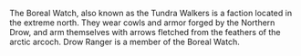 The Boreal Watch, also known as the Tundra Walkers is a faction located in the extreme north. They wear cowls and armor forged by the Northern Drow, and arm themselves with arrows fletched from the feathers of the arctic arcoch.  Drow Ranger is a member of the Boreal Watch.
